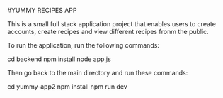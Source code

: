 #YUMMY RECIPES APP

This is a small full stack application project that enables users to create accounts, create recipes and view different recipes fronm the public.

To run the application, run the following commands:

cd backend
npm install
node app.js

Then go back to the main directory and run these commands:

cd yummy-app2
npm install
npm run dev